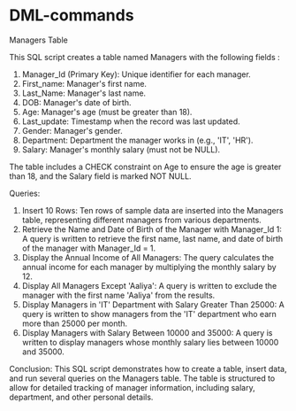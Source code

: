 # DML-commands

Managers Table

This SQL script creates a table named Managers with the following fields : 

1. Manager_Id (Primary Key): Unique identifier for each manager.
2. First_name: Manager's first name.
3. Last_Name: Manager's last name.
4. DOB: Manager's date of birth.
5. Age: Manager's age (must be greater than 18).
6. Last_update: Timestamp when the record was last updated.
7. Gender: Manager's gender.
8. Department: Department the manager works in (e.g., 'IT', 'HR').
9. Salary: Manager's monthly salary (must not be NULL).
    
The table includes a CHECK constraint on Age to ensure the age is greater than 18, and the Salary field is marked NOT NULL.

Queries:
1. Insert 10 Rows:
   Ten rows of sample data are inserted into the Managers table, representing different managers from various departments.
2. Retrieve the Name and Date of Birth of the Manager with Manager_Id 1:
   A query is written to retrieve the first name, last name, and date of birth of the manager with Manager_Id = 1.
3. Display the Annual Income of All Managers:
   The query calculates the annual income for each manager by multiplying the monthly salary by 12.
4. Display All Managers Except 'Aaliya':
   A query is written to exclude the manager with the first name 'Aaliya' from the results.
5. Display Managers in 'IT' Department with Salary Greater Than 25000:
   A query is written to show managers from the 'IT' department who earn more than 25000 per month.
6. Display Managers with Salary Between 10000 and 35000:
   A query is written to display managers whose monthly salary lies between 10000 and 35000.
   
Conclusion:
This SQL script demonstrates how to create a table, insert data, and run several queries on the Managers table. The table is structured to allow for detailed tracking of manager information, including salary, department, and other personal details.
